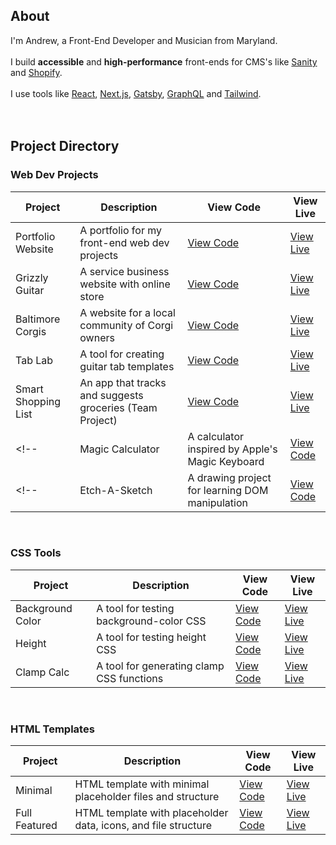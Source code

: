 ## About

I'm Andrew, a Front-End Developer and Musician from Maryland.
<br>
<br>
I build **accessible** and **high-performance** front-ends for CMS's like [Sanity](https://www.sanity.io) and [Shopify](https://www.shopify.com).
<br>
<br>
I use tools like [React](https://react.dev), [Next.js](https://nextjs.org), [Gatsby](https://www.gatsbyjs.com), [GraphQL](https://graphql.org) and [Tailwind](https://tailwindcss.com). 
<br>
<br>
<br>
## Project Directory

### Web Dev Projects

| Project             | Description                                              | View Code                                                                  | View Live                                                  |
| ------------------- | -------------------------------------------------------- | -------------------------------------------------------------------------- | ---------------------------------------------------------- |
| Portfolio Website   | A portfolio for my front-end web dev projects            | [View Code](https://github.com/andentx/front-end-portfolio)                | [View Live](https://andrewdent.dev)                        |
| Grizzly Guitar      | A service business website with online store             | [View Code](https://github.com/andentx/grizzlyguitar.com)                  | [View Live](https://grizzlyguitar.com)                     |
| Baltimore Corgis    | A website for a local community of Corgi owners          | [View Code](https://github.com/andentx/baltimorecorgis.com)                | [View Live](https://baltimorecorgis.com)                   |
| Tab Lab             | A tool for creating guitar tab templates                 | [View Code](https://github.com/andentx/tab-lab)                            | [View Live](https://tab-lab.vercel.app)                    |
| Smart Shopping List | An app that tracks and suggests groceries (Team Project) | [View Code](https://github.com/the-collab-lab/tcl-46-smart-shopping-list/) | [View Live](https://tcl-46-smart-shopping-list.web.app/)   |
<!-- | Magic Calculator    | A calculator inspired by Apple's Magic Keyboard          | [View Code](https://github.com/andentx/magic-calculator)                   | [View Live](https://andentx.github.io/magic-calculator/)   | -->
<!-- | Etch-A-Sketch       | A drawing project for learning DOM manipulation          | [View Code](https://github.com/andentx/etch-a-sketch)                      | [View Live](https://andentx.github.io/etch-a-sketch/)      | -->

<br>

### CSS Tools

| Project          | Description                             | View Code                                                                 | View Live                                                                 |
| ---------------- | --------------------------------------- | ------------------------------------------------------------------------- | ------------------------------------------------------------------------- |
| Background Color | A tool for testing background-color CSS | [View Code](https://github.com/andentx/css-switcher-background-color)     | [View Live](https://andentx.github.io/css-switcher-background-color/)     |
| Height           | A tool for testing height CSS           | [View Code](https://github.com/andentx/css-switcher-html-and-body-height) | [View Live](https://andentx.github.io/css-switcher-html-and-body-height/) |
| Clamp Calc          | A tool for generating clamp CSS functions                | [View Code](https://github.com/andentx/clamp-calc)                         | [View Live](https://clamp-calc.netlify.app/)               |

<br>

### HTML Templates

| Project       | Description                                                    | View Code                                                        | View Live                                                        |
| ------------- | -------------------------------------------------------------- | ---------------------------------------------------------------- | ---------------------------------------------------------------- |
| Minimal       | HTML template with minimal placeholder files and structure     | [View Code](https://github.com/andentx/html-boilerplate-minimal) | [View Live](https://andentx.github.io/html-boilerplate-minimal/) |
| Full Featured | HTML template with placeholder data, icons, and file structure | [View Code](https://github.com/andentx/html-boilerplate-full)    | [View Live](https://andentx.github.io/html-boilerplate-full/)    |

<br>
